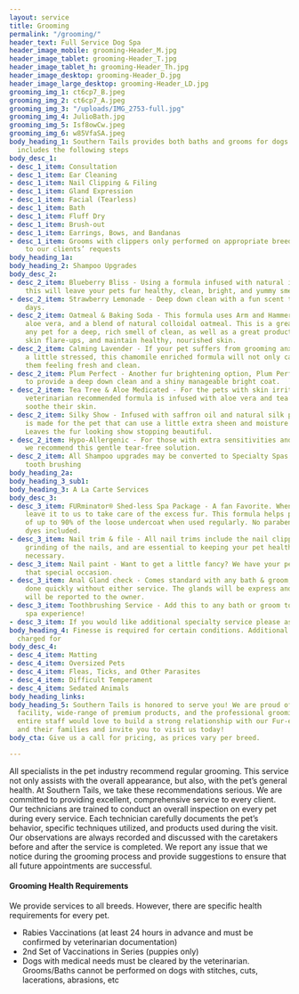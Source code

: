 ```yaml
---
layout: service
title: Grooming
permalink: "/grooming/"
header_text: Full Service Dog Spa
header_image_mobile: grooming-Header_M.jpg
header_image_tablet: grooming-Header_T.jpg
header_image_tablet_h: grooming-Header_Th.jpg
header_image_desktop: grooming-Header_D.jpg
header_image_large_desktop: grooming-Header_LD.jpg
grooming_img_1: ct6cp7_B.jpeg
grooming_img_2: ct6cp7_A.jpeg
grooming_img_3: "/uploads/IMG_2753-full.jpg"
grooming_img_4: JulioBath.jpg
grooming_img_5: Isf8owCw.jpeg
grooming_img_6: w85VfaSA.jpeg
body_heading_1: Southern Tails provides both baths and grooms for dogs. Every service
  includes the following steps
body_desc_1:
- desc_1_item: Consultation
- desc_1_item: Ear Cleaning
- desc_1_item: Nail Clipping & Filing
- desc_1_item: Gland Expression
- desc_1_item: Facial (Tearless)
- desc_1_item: Bath
- desc_1_item: Fluff Dry
- desc_1_item: Brush-out
- desc_1_item: Earrings, Bows, and Bandanas
- desc_1_item: Grooms with clippers only performed on appropriate breeds and are tailored
    to our clients’ requests
body_heading_1a: 
body_heading_2: Shampoo Upgrades
body_desc_2:
- desc_2_item: Blueberry Bliss - Using a formula infused with natural ingredients,
    this will leave your pets fur healthy, clean, bright, and yummy smelling!
- desc_2_item: Strawberry Lemonade - Deep down clean with a fun scent that lasts for
    days.
- desc_2_item: Oatmeal & Baking Soda - This formula uses Arm and Hammer baking soda,
    aloe vera, and a blend of natural colloidal oatmeal. This is a great choice for
    any pet for a deep, rich smell of clean, as well as a great product to soothe
    skin flare-ups, and maintain healthy, nourished skin.
- desc_2_item: Calming Lavender - If your pet suffers from grooming anxiety or is
    a little stressed, this chamomile enriched formula will not only calm, but leave
    them feeling fresh and clean.
- desc_2_item: Plum Perfect - Another fur brightening option, Plum Perfect is formulated
    to provide a deep down clean and a shiny manageable bright coat.
- desc_2_item: Tea Tree & Aloe Medicated - For the pets with skin irritations, this
    veterinarian recommended formula is infused with aloe vera and tea tree oil to
    soothe their skin.
- desc_2_item: Silky Show - Infused with saffron oil and natural silk protein, this
    is made for the pet that can use a little extra sheen and moisture in their fur.
    Leaves the fur looking show stopping beautiful.
- desc_2_item: Hypo-Allergenic - For those with extra sensitivities and allergies,
    we recommend this gentle tear-free solution.
- desc_2_item: All Shampoo upgrades may be converted to Specialty Spas by adding a
    tooth brushing
body_heading_2a: 
body_heading_3_sub1: 
body_heading_3: A La Carte Services
body_desc_3:
- desc_3_item: FURminator® Shed-less Spa Package - A fan Favorite. When your pet sheds,
    leave it to us to take care of the excess fur. This formula helps pull an excess
    of up to 90% of the loose undercoat when used regularly. No parabens or chemical
    dyes included.
- desc_3_item: Nail trim & file - All nail trims include the nail clipping or the
    grinding of the nails, and are essential to keeping your pet healthy. No appointment
    necessary.
- desc_3_item: Nail paint - Want to get a little fancy? We have your pet covered for
    that special occasion.
- desc_3_item: Anal Gland check - Comes standard with any bath & groom, but can be
    done quickly without either service. The glands will be express and any abnormalities
    will be reported to the owner.
- desc_3_item: Toothbrushing Service - Add this to any bath or groom to complete the
    spa experience!
- desc_3_item: If you would like additional specialty service please ask!
body_heading_4: Finesse is required for certain conditions. Additional fees will be
  charged for
body_desc_4:
- desc_4_item: Matting
- desc_4_item: Oversized Pets
- desc_4_item: Fleas, Ticks, and Other Parasites
- desc_4_item: Difficult Temperament
- desc_4_item: Sedated Animals
body_heading_links: 
body_heading_5: Southern Tails is honored to serve you! We are proud of our state-of-the-art
  facility, wide-range of premium products, and the professional grooming program.  Our
  entire staff would love to build a strong relationship with our Fur-ever Friends
  and their families and invite you to visit us today!
body_cta: Give us a call for pricing, as prices vary per breed.

---
```

All specialists in the pet industry recommend regular grooming. This service not only assists with the overall appearance, but also, with the pet’s general health. At Southern Tails, we take these recommendations serious. We are committed to providing excellent, comprehensive service to every client. Our technicians are trained to conduct an overall inspection on every pet during every service. Each technician carefully documents the pet’s behavior, specific techniques utilized, and products used during the visit. Our observations are always recorded and discussed with the caretakers before and after the service is completed. We report any issue that we notice during the grooming process and provide suggestions to ensure that all future appointments are successful.

#### Grooming Health Requirements

We provide services to all breeds. However, there are specific health requirements for every pet.

* Rabies Vaccinations (at least 24 hours in advance and must be confirmed by veterinarian documentation)
* 2nd Set of Vaccinations in Series (puppies only)
* Dogs with medical needs must be cleared by the veterinarian. Grooms/Baths cannot be performed on dogs with stitches, cuts, lacerations, abrasions, etc